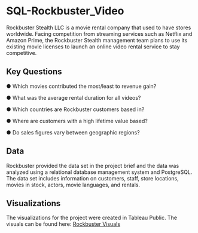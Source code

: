# SQL-Rockbuster_Video

Rockbuster Stealth LLC is a movie rental company that used to have stores worldwide. Facing competition from streaming services such as Netflix and Amazon Prime, the Rockbuster Stealth management team plans to use its existing movie licenses to launch an online video rental service to stay competitive.

## Key Questions

● Which movies contributed the most/least to revenue gain?

● What was the average rental duration for all videos?

● Which countries are Rockbuster customers based in?

● Where are customers with a high lifetime value based?

● Do sales figures vary between geographic regions?

## Data

Rockbuster provided the data set in the project brief and the data was analyzed using a relational database management system and PostgreSQL. The data set includes information on customers, staff, store locations, 
movies in stock, actors, movie languages, and rentals. 

## Visualizations

The visualizations for the project were created in Tableau Public. The visuals can be found here: [Rockbuster Visuals](https://public.tableau.com/views/3_10RockbusterVisualizations/Top_99Movies?:language=en-US&:display_count=n&:origin=viz_share_link)
